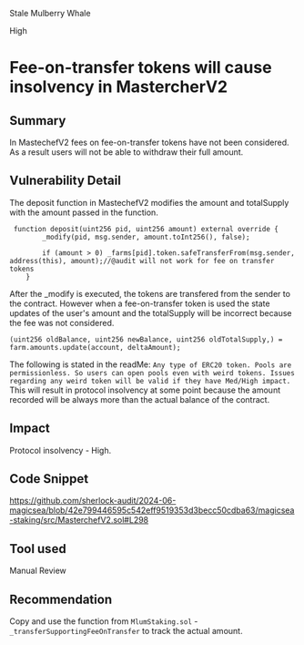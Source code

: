 Stale Mulberry Whale

High

# Fee-on-transfer tokens will cause insolvency in MastercherV2

## Summary
In MastechefV2 fees on fee-on-transfer tokens have not been considered. As a result users will not be able to withdraw their full amount.
## Vulnerability Detail
The deposit function in MastechefV2 modifies the amount and totalSupply with the amount passed in the function.
```solidity
 function deposit(uint256 pid, uint256 amount) external override {
        _modify(pid, msg.sender, amount.toInt256(), false);

        if (amount > 0) _farms[pid].token.safeTransferFrom(msg.sender, address(this), amount);//@audit will not work for fee on transfer tokens
    }
```
 After the _modify is executed, the tokens are transfered from the sender to the contract. However when a fee-on-transfer token is used the state updates of the user's amount and the totalSupply will be incorrect because the fee was not considered.
```solidity
(uint256 oldBalance, uint256 newBalance, uint256 oldTotalSupply,) = farm.amounts.update(account, deltaAmount);
```
 The following is stated in the readMe:
`Any type of ERC20 token. Pools are permissionless. So users can open pools even with weird tokens. Issues regarding any weird token will be valid if they have Med/High impact.`
This will result in protocol insolvency at some point because the amount recorded will be always more than the actual balance of the contract.
## Impact
Protocol insolvency - High.
## Code Snippet
https://github.com/sherlock-audit/2024-06-magicsea/blob/42e799446595c542eff9519353d3becc50cdba63/magicsea-staking/src/MasterchefV2.sol#L298
## Tool used

Manual Review

## Recommendation
Copy and use the function from `MlumStaking.sol` - `_transferSupportingFeeOnTransfer` to track the actual amount.